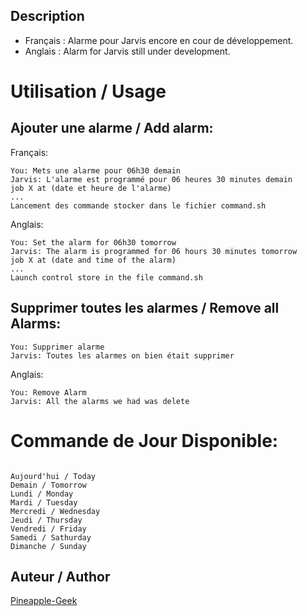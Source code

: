 ## Description
* Français : Alarme pour Jarvis encore en cour de développement.
* Anglais : Alarm for Jarvis still under development.

# Utilisation / Usage

## Ajouter une alarme / Add alarm:
Français:
```
You: Mets une alarme pour 06h30 demain
Jarvis: L'alarme est programmé pour 06 heures 30 minutes demain
job X at (date et heure de l'alarme)
...
Lancement des commande stocker dans le fichier command.sh

```
Anglais:
```
You: Set the alarm for 06h30 tomorrow
Jarvis: The alarm is programmed for 06 hours 30 minutes tomorrow
job X at (date and time of the alarm)
...
Launch control store in the file command.sh

```

## Supprimer toutes les alarmes / Remove all Alarms:

```
You: Supprimer alarme
Jarvis: Toutes les alarmes on bien était supprimer 

```
Anglais:
```
You: Remove Alarm
Jarvis: All the alarms we had was delete 

```

# Commande de Jour Disponible:
```

Aujourd'hui / Today
Demain / Tomorrow
Lundi / Monday
Mardi / Tuesday
Mercredi / Wednesday
Jeudi / Thursday
Vendredi / Friday
Samedi / Sathurday
Dimanche / Sunday

```

## Auteur / Author
[Pineapple-Geek](https://www.facebook.com/Pineapple.Geek)

